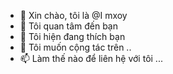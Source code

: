 - 👋 Xin chào, tôi là @I mxoy
- 👀 Tôi quan tâm đến bạn
- 🌱 Tôi hiện đang thích bạn
- 💞️ Tôi muốn cộng tác trên ..
- 📫 Làm thế nào để liên hệ với tôi ...

<!---
ImXYO/ImXYO is a ✨ special ✨ repository because its `README.md` (this file) appears on your GitHub profile.
You can click the Preview link to take a look at your changes.
--->
